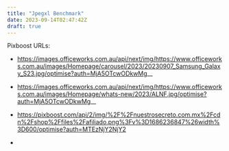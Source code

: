 ```yaml
---
title: "Jpegxl Benchmark"
date: 2023-09-14T02:47:42Z
draft: true
---
```


Pixboost URLs:

* https://images.officeworks.com.au/api/next/img/https://www.officeworks.com.au/images/Homepage/carousel/2023/20230907_Samsung_Galaxy_S23.jpg/optimise?auth=MjA5OTcwODkwMg__

* https://images.officeworks.com.au/api/next/img/https://www.officeworks.com.au/images/Homepage/whats-new/2023/ALNF.jpg/optimise?auth=MjA5OTcwODkwMg__

* https://pixboost.com/api/2/img/%2F%2Fnuestrosecreto.com.mx%2Fcdn%2Fshop%2Ffiles%2Fafiliado.png%3Fv%3D1686236847%26width%3D600/optimise?auth=MTEzNjY2NjY2

* 